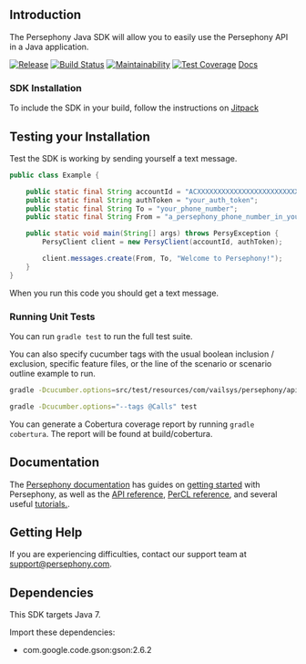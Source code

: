 ## Introduction
The Persephony Java SDK will allow you to easily use the Persephony API in a Java application.

[![Release](https://jitpack.io/v/PersephonyAPI/java-sdk.svg)](https://jitpack.io/#PersephonyAPI/java-sdk)
[![Build Status](https://travis-ci.com/PersephonyAPI/java-sdk.svg?branch=master)](https://travis-ci.com/PersephonyAPI/java-sdk)
[![Maintainability](https://api.codeclimate.com/v1/badges/5db37830ae23321e9150/maintainability)](https://codeclimate.com/github/PersephonyAPI/java-sdk/maintainability)
[![Test Coverage](https://api.codeclimate.com/v1/badges/5db37830ae23321e9150/test_coverage)](https://codeclimate.com/github/PersephonyAPI/java-sdk/test_coverage)
[Docs](https://jitpack.io/com/github/persephonyapi/java-sdk/0.0.1/javadoc/)

### SDK Installation

To include the SDK in your build, follow the instructions on [Jitpack](https://jitpack.io/#PersephonyAPI/java-sdk)

## Testing your Installation

Test the SDK is working by sending yourself a text message.

```java
public class Example {

    public static final String accountId = "ACXXXXXXXXXXXXXXXXXXXXXXXXXXXXX";
    public static final String authToken = "your_auth_token";
    public static final String To = "your_phone_number";
    public static final String From = "a_persephony_phone_number_in_your_account";

    public static void main(String[] args) throws PersyException {
        PersyClient client = new PersyClient(accountId, authToken);

        client.messages.create(From, To, "Welcome to Persephony!");
    }
}
```

When you run this code you should get a text message.

### Running Unit Tests

You can run `gradle test` to run the full test suite.

You can also specify cucumber tags with the usual boolean inclusion / exclusion, specific feature files, or the line of the scenario or scenario outline example to run.

```bash
gradle -Dcucumber.options=src/test/resources/com/vailsys/persephony/api/call/Call.feature:5 test
```

```bash
gradle -Dcucumber.options="--tags @Calls" test
```

You can generate a Cobertura coverage report by running `gradle cobertura`. The report will be found at build/cobertura.

## Documentation

The [Persephony documentation](https://www.persephony.com/docs) has guides on [getting started](https://www.persephony.com/docs/getting-started/) with Persephony, as well as the [API reference](https://www.persephony.com/docs/api/), [PerCL reference](https://www.persephony.com/docs/percl/), and several useful [tutorials.](https://www.persephony.com/docs/tutorials/).

## Getting Help

If you are experiencing difficulties, contact our support team at [support@persephony.com](mailto:support@persephony.com).

## Dependencies
This SDK targets Java 7.

Import these dependencies:
  
- com.google.code.gson:gson:2.6.2
